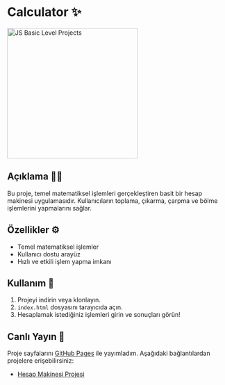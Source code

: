 # Calculator ✨
   <img src="https://github.com/user-attachments/assets/10c47fad-9ab2-4b61-82de-406d2bbd4339" alt="JS Basic Level Projects" width="300" />
   
## Açıklama ✍🏻
Bu proje, temel matematiksel işlemleri gerçekleştiren basit bir hesap makinesi uygulamasıdır. Kullanıcıların toplama, çıkarma, çarpma ve bölme işlemlerini yapmalarını sağlar.

## Özellikler ⚙️
- Temel matematiksel işlemler
- Kullanıcı dostu arayüz
- Hızlı ve etkili işlem yapma imkanı

## Kullanım 🎯
1. Projeyi indirin veya klonlayın.
2. `index.html` dosyasını tarayıcıda açın.
3. Hesaplamak istediğiniz işlemleri girin ve sonuçları görün!

## Canlı Yayın 🔗

Proje sayfalarını [GitHub Pages](https://ZohiCode.github.io/) ile yayımladım. Aşağıdaki bağlantılardan projelere erişebilirsiniz:

- [Hesap Makinesi Projesi](https://ZohiCode.github.io/calculator/)
